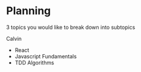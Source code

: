 # Planning

3 topics you would like to break down into subtopics

Calvin

* React
* Javascript Fundamentals
* TDD Algorithms